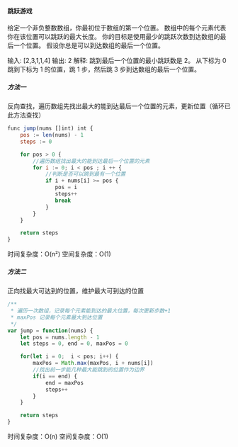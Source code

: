 #### 跳跃游戏
给定一个非负整数数组，你最初位于数组的第一个位置。
数组中的每个元素代表你在该位置可以跳跃的最大长度。
你的目标是使用最少的跳跃次数到达数组的最后一个位置。
假设你总是可以到达数组的最后一个位置。


输入: [2,3,1,1,4]
输出: 2
解释: 跳到最后一个位置的最小跳跃数是 2。
     从下标为 0 跳到下标为 1 的位置，跳 1 步，然后跳 3 步到达数组的最后一个位置。

##### 方法一
反向查找，遍历数组先找出最大的能到达最后一个位置的元素，更新位置（循环已此方法查找）
``` js
func jump(nums []int) int {
    pos := len(nums) - 1
    steps := 0

    for pos > 0 {
        //遍历数组找出最大的能到达最后一个位置的元素
        for i := 0; i < pos ; i ++ {
            //判断是否可以跳到最有一个位置
            if i + nums[i] >= pos {
               pos = i
               steps++ 
               break
            }
        }
    }

    return steps
}
```
时间复杂度：O(n²)
空间复杂度：O(1)

##### 方法二
正向找最大可达到的位置，维护最大可到达的位置
``` js
/**
 * 遍历一次数组，记录每个元素能到达的最大位置，每次更新步数+1
 * maxPos 记录每个元素最大到达位置
 */
var jump = function(nums) {
    let pos = nums.length - 1
    let steps = 0, end = 0, maxPos = 0

    for(let i = 0;  i < pos; i++) {
        maxPos = Math.max(maxPos, i + nums[i])
        //找出前一步能几种最大能跳到的位置作为边界
        if(i == end) {
            end = maxPos
            steps++
        }
    }

    return steps
}

```
时间复杂度：O(n)
空间复杂度：O(1)